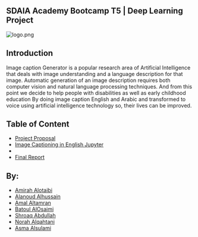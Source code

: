 ## SDAIA Academy Bootcamp T5 | Deep Learning Project


![logo.png](https://user-images.githubusercontent.com/90132938/144891254-daec245d-84fc-4467-aa14-0aec490b1079.jpeg)


## Introduction

Image caption Generator is a popular research area of Artificial Intelligence that deals with image understanding and a language description for that image. Automatic generation of an image description requires both computer vision and natural language processing techniques.
And from this point we decide to help people with disabilities as well as early childhood education By doing image caption English and Arabic and transformed to voice using artificial intelligence technology so, their lives can be improved.

## Table of Content
- [Project Proposal](https://github.com/amal2121/-Deep-Learning-Project/blob/main/DeepLearning-Proposel.pdf)
- [Image Captioning in English Jupyter ](https://github.com/amal2121/-Deep-Learning-Project/blob/main/Image-Captioning-English%20.ipynb)
- 
- [Final Report](https://github.com/amal2121/-Deep-Learning-Project/blob/main/deeplearning-Report.pdf)


## By:
- [Amirah Alotaibi](https://github.com/amirahSaad)
- [Alanoud Alhussain](https://github.com/Alanoud-Aziz)
- [Amal Altamran](https://github.com/amal2121)
- [Batoul AlOsaimi](https://github.com/batoull22)
- [Shroaq Abdullah](https://github.com/shroaqabdullah)
- [Norah Alqahtani](https://github.com/99norah)
- [Asma Alsulami](https://github.com/ASMA97H)
